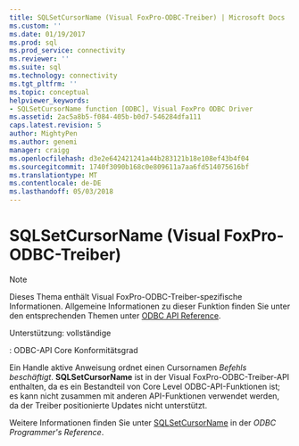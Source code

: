 ```yaml
---
title: SQLSetCursorName (Visual FoxPro-ODBC-Treiber) | Microsoft Docs
ms.custom: ''
ms.date: 01/19/2017
ms.prod: sql
ms.prod_service: connectivity
ms.reviewer: ''
ms.suite: sql
ms.technology: connectivity
ms.tgt_pltfrm: ''
ms.topic: conceptual
helpviewer_keywords:
- SQLSetCursorName function [ODBC], Visual FoxPro ODBC Driver
ms.assetid: 2ac5a8b5-f084-405b-b0d7-546284dfa111
caps.latest.revision: 5
author: MightyPen
ms.author: genemi
manager: craigg
ms.openlocfilehash: d3e2e642421241a44b283121b18e108ef43b4f04
ms.sourcegitcommit: 1740f3090b168c0e809611a7aa6fd514075616bf
ms.translationtype: MT
ms.contentlocale: de-DE
ms.lasthandoff: 05/03/2018
---
```

# <a name="sqlsetcursorname-visual-foxpro-odbc-driver"></a>SQLSetCursorName (Visual FoxPro-ODBC-Treiber)
> [!NOTE]  
>  Dieses Thema enthält Visual FoxPro-ODBC-Treiber-spezifische Informationen. Allgemeine Informationen zu dieser Funktion finden Sie unter den entsprechenden Themen unter [ODBC API Reference](../../odbc/reference/syntax/odbc-api-reference.md).  
  
 Unterstützung: vollständige  
  
 : ODBC-API Core Konformitätsgrad  
  
 Ein Handle aktive Anweisung ordnet einen Cursornamen *Befehls beschäftigt*. **SQLSetCursorName** ist in der Visual FoxPro-ODBC-Treiber-API enthalten, da es ein Bestandteil von Core Level ODBC-API-Funktionen ist; es kann nicht zusammen mit anderen API-Funktionen verwendet werden, da der Treiber positionierte Updates nicht unterstützt.  
  
 Weitere Informationen finden Sie unter [SQLSetCursorName](../../odbc/reference/syntax/sqlsetcursorname-function.md) in der *ODBC Programmer's Reference*.
